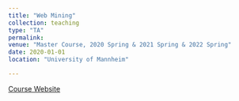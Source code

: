 ```yaml
---
title: "Web Mining"
collection: teaching
type: "TA"
permalink:
venue: "Master Course, 2020 Spring & 2021 Spring & 2022 Spring"
date: 2020-01-01
location: "University of Mannheim"

---
```


[Course Website](https://www.uni-mannheim.de/dws/teaching/course-details/courses-for-master-candidates/ie-671-web-mining/)